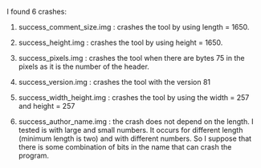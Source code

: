 I found 6 crashes:

1) success_comment_size.img : crashes the tool by using length = 1650.

2) success_height.img : crashes the tool by using height = 1650.

3) success_pixels.img : crashes the tool when there are bytes 75 in the pixels as it is the number of the header.

4) success_version.img : crashes the tool with the version 81

5) success_width_height.img : crashes the tool by using the width = 257 and height = 257

6) success_author_name.img : the crash does not depend on the length. I tested is with large and small numbers. It occurs for different length (minimum length is two) and with different numbers. So I suppose that there is some combination of bits in the name that can crash the program. 
